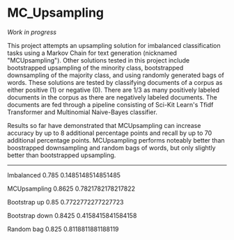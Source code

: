 # MC_Upsampling
*Work in progress*

This project attempts an upsampling solution for imbalanced classification tasks using a Markov Chain for text generation (nicknamed "MCUpsampling"). Other solutions tested in this project include bootstrapped upsampling of the minority class, bootstrapped downsampling of the majority class, and using randomly generated bags of words. These solutions are tested by classifying documents of a corpus as either positive (1) or negative (0). There are 1/3 as many positively labeled documents in the corpus as there are negatively labeled documents. The documents are fed through a pipeline consisting of Sci-Kit Learn's Tfidf Transformer and Multinomial Naive-Bayes classifier.

Results so far have demonstrated that MCUpsampling can increase accuracy by up to 8 additional percentage points and recall by up to 70 additional percentage points. MCUpsampling performs noteably better than boostrapped downsampling and random bags of words, but only slightly better than bootstrapped upsampling. 

---

Imbalanced      0.785   0.1485148514851485

MCUpsampling    0.8625  0.7821782178217822

Bootstrap up    0.85    0.7722772277227723

Bootstrap down  0.8425  0.4158415841584158

Random bag      0.825   0.8118811881188119
